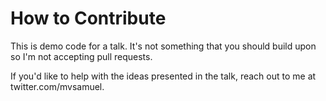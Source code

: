 # How to Contribute

This is demo code for a talk.  It's not something that you should build upon
so I'm not accepting pull requests.

If you'd like to help with the ideas presented in the talk, reach out to me
at twitter.com/mvsamuel.
